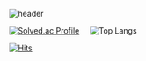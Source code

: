 ![header](https://capsule-render.vercel.app/api?type=waving&color=timeGradient&text=Welcome%20to%20Tayo's%20GitHub%20👋&animation=twinkling&fontSize=35&fontAlignY=40&fontAlign=70&height=250)

[![Solved.ac Profile](http://mazassumnida.wtf/api/generate_badge?boj=gch04407)](https://solved.ac/gch04407) &nbsp; &nbsp;
![Top Langs](https://github-readme-stats.vercel.app/api/top-langs/?username=tayo5712&layout=compact)

[![Hits](https://hits.seeyoufarm.com/api/count/incr/badge.svg?url=https%3A%2F%2Fgithub.com%2Ftayo5712&count_bg=%2379C83D&title_bg=%23555555&icon=&icon_color=%23E7E7E7&title=hits&edge_flat=false)](https://hits.seeyoufarm.com)
